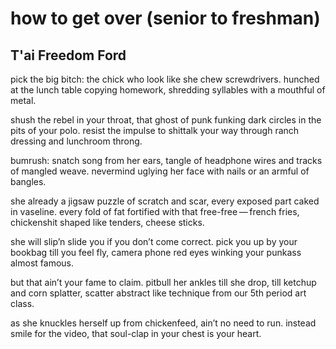 # how to get over (senior to freshman)
## T'ai Freedom Ford
pick the big bitch:
the chick who look like
she chew screwdrivers.
hunched at the lunch table copying homework,
shredding syllables with a mouthful of metal.

shush the rebel
in your throat, that ghost of punk funking
dark circles in the pits of your polo.
resist the impulse to shittalk your way
through ranch dressing and lunchroom throng.

bumrush: snatch
song from her ears, tangle of headphone
wires and tracks of mangled weave.
nevermind uglying her face
with nails or an armful of bangles.

she already a jigsaw puzzle
of scratch and scar, every exposed part
caked in vaseline. every fold of fat
fortified with that free-free — french fries,
chickenshit shaped like tenders, cheese sticks.

she will slip’n slide you
if you don’t come correct.
pick you up by your bookbag
till you feel fly, camera phone red eyes
winking your punkass almost famous.

but that ain’t your fame to claim.
pitbull her ankles till she drop,
till ketchup and corn splatter,
scatter abstract like technique
from our 5th period art class.

as she knuckles herself up
from chickenfeed, ain’t no need to run.
instead smile for the video,
that soul-clap in your chest
is your heart.